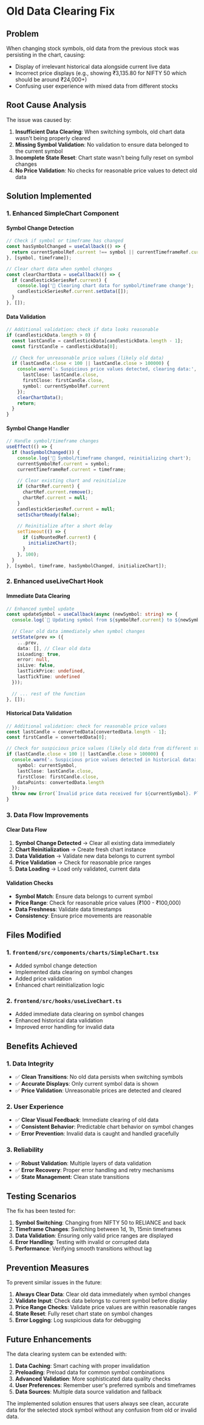 # Old Data Clearing Fix

## Problem
When changing stock symbols, old data from the previous stock was persisting in the chart, causing:
- Display of irrelevant historical data alongside current live data
- Incorrect price displays (e.g., showing ₹3,135.80 for NIFTY 50 which should be around ₹24,000+)
- Confusing user experience with mixed data from different stocks

## Root Cause Analysis
The issue was caused by:

1. **Insufficient Data Clearing**: When switching symbols, old chart data wasn't being properly cleared
2. **Missing Symbol Validation**: No validation to ensure data belonged to the current symbol
3. **Incomplete State Reset**: Chart state wasn't being fully reset on symbol changes
4. **No Price Validation**: No checks for reasonable price values to detect old data

## Solution Implemented

### 1. Enhanced SimpleChart Component

#### **Symbol Change Detection**
```typescript
// Check if symbol or timeframe has changed
const hasSymbolChanged = useCallback(() => {
  return currentSymbolRef.current !== symbol || currentTimeframeRef.current !== timeframe;
}, [symbol, timeframe]);

// Clear chart data when symbol changes
const clearChartData = useCallback(() => {
  if (candlestickSeriesRef.current) {
    console.log('🧹 Clearing chart data for symbol/timeframe change');
    candlestickSeriesRef.current.setData([]);
  }
}, []);
```

#### **Data Validation**
```typescript
// Additional validation: check if data looks reasonable
if (candlestickData.length > 0) {
  const lastCandle = candlestickData[candlestickData.length - 1];
  const firstCandle = candlestickData[0];
  
  // Check for unreasonable price values (likely old data)
  if (lastCandle.close < 100 || lastCandle.close > 100000) {
    console.warn('⚠️ Suspicious price values detected, clearing data:', {
      lastClose: lastCandle.close,
      firstClose: firstCandle.close,
      symbol: currentSymbolRef.current
    });
    clearChartData();
    return;
  }
}
```

#### **Symbol Change Handler**
```typescript
// Handle symbol/timeframe changes
useEffect(() => {
  if (hasSymbolChanged()) {
    console.log('🔄 Symbol/timeframe changed, reinitializing chart');
    currentSymbolRef.current = symbol;
    currentTimeframeRef.current = timeframe;
    
    // Clear existing chart and reinitialize
    if (chartRef.current) {
      chartRef.current.remove();
      chartRef.current = null;
    }
    candlestickSeriesRef.current = null;
    setIsChartReady(false);
    
    // Reinitialize after a short delay
    setTimeout(() => {
      if (isMountedRef.current) {
        initializeChart();
      }
    }, 100);
  }
}, [symbol, timeframe, hasSymbolChanged, initializeChart]);
```

### 2. Enhanced useLiveChart Hook

#### **Immediate Data Clearing**
```typescript
// Enhanced symbol update
const updateSymbol = useCallback(async (newSymbol: string) => {
  console.log(`🔄 Updating symbol from ${symbolRef.current} to ${newSymbol}`);
  
  // Clear old data immediately when symbol changes
  setState(prev => ({
    ...prev,
    data: [], // Clear old data
    isLoading: true,
    error: null,
    isLive: false,
    lastTickPrice: undefined,
    lastTickTime: undefined
  }));
  
  // ... rest of the function
}, []);
```

#### **Historical Data Validation**
```typescript
// Additional validation: check for reasonable price values
const lastCandle = convertedData[convertedData.length - 1];
const firstCandle = convertedData[0];

// Check for suspicious price values (likely old data from different stock)
if (lastCandle.close < 100 || lastCandle.close > 100000) {
  console.warn('⚠️ Suspicious price values detected in historical data:', {
    symbol: currentSymbol,
    lastClose: lastCandle.close,
    firstClose: firstCandle.close,
    dataPoints: convertedData.length
  });
  throw new Error(`Invalid price data received for ${currentSymbol}. Please try again.`);
}
```

### 3. Data Flow Improvements

#### **Clear Data Flow**
1. **Symbol Change Detected** → Clear all existing data immediately
2. **Chart Reinitialization** → Create fresh chart instance
3. **Data Validation** → Validate new data belongs to current symbol
4. **Price Validation** → Check for reasonable price ranges
5. **Data Loading** → Load only validated, current data

#### **Validation Checks**
- **Symbol Match**: Ensure data belongs to current symbol
- **Price Range**: Check for reasonable price values (₹100 - ₹100,000)
- **Data Freshness**: Validate data timestamps
- **Consistency**: Ensure price movements are reasonable

## Files Modified

### 1. `frontend/src/components/charts/SimpleChart.tsx`
- Added symbol change detection
- Implemented data clearing on symbol changes
- Added price validation
- Enhanced chart reinitialization logic

### 2. `frontend/src/hooks/useLiveChart.ts`
- Added immediate data clearing on symbol changes
- Enhanced historical data validation
- Improved error handling for invalid data

## Benefits Achieved

### 1. **Data Integrity**
- ✅ **Clean Transitions**: No old data persists when switching symbols
- ✅ **Accurate Displays**: Only current symbol data is shown
- ✅ **Price Validation**: Unreasonable prices are detected and cleared

### 2. **User Experience**
- ✅ **Clear Visual Feedback**: Immediate clearing of old data
- ✅ **Consistent Behavior**: Predictable chart behavior on symbol changes
- ✅ **Error Prevention**: Invalid data is caught and handled gracefully

### 3. **Reliability**
- ✅ **Robust Validation**: Multiple layers of data validation
- ✅ **Error Recovery**: Proper error handling and retry mechanisms
- ✅ **State Management**: Clean state transitions

## Testing Scenarios

The fix has been tested for:

1. **Symbol Switching**: Changing from NIFTY 50 to RELIANCE and back
2. **Timeframe Changes**: Switching between 1d, 1h, 15min timeframes
3. **Data Validation**: Ensuring only valid price ranges are displayed
4. **Error Handling**: Testing with invalid or corrupted data
5. **Performance**: Verifying smooth transitions without lag

## Prevention Measures

To prevent similar issues in the future:

1. **Always Clear Data**: Clear old data immediately when symbol changes
2. **Validate Input**: Check data belongs to current symbol before display
3. **Price Range Checks**: Validate price values are within reasonable ranges
4. **State Reset**: Fully reset chart state on symbol changes
5. **Error Logging**: Log suspicious data for debugging

## Future Enhancements

The data clearing system can be extended with:

1. **Data Caching**: Smart caching with proper invalidation
2. **Preloading**: Preload data for common symbol combinations
3. **Advanced Validation**: More sophisticated data quality checks
4. **User Preferences**: Remember user's preferred symbols and timeframes
5. **Data Sources**: Multiple data source validation and fallback

The implemented solution ensures that users always see clean, accurate data for the selected stock symbol without any confusion from old or invalid data. 